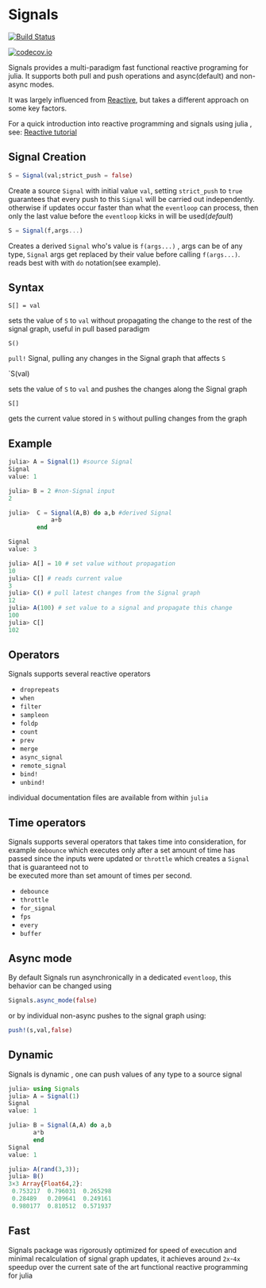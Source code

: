 # Signals

[![Build Status](https://travis-ci.org/TsurHerman/Signals.jl.svg?branch=master)](https://travis-ci.org/TsurHerman/Signals.jl)

[![codecov.io](http://codecov.io/github/TsurHerman/Signals.jl/coverage.svg?branch=master)](http://codecov.io/github/TsurHerman/Signals.jl?branch=master)

Signals provides a multi-paradigm fast functional reactive programing for julia.
It supports both pull and push operations and async(default) and non-async modes.

It was largely influenced from [Reactive](https://github.com/JuliaGizmos/Reactive.jl), but takes a different approach on some key factors.

For a quick introduction into reactive programming and signals using julia , see:
[Reactive tutorial](http://juliagizmos.github.io/Reactive.jl/)

## Signal Creation
```julia
S = Signal(val;strict_push = false)
```
Create a source `Signal` with initial value `val`, setting
`strict_push` to `true` guarantees that every push to this `Signal`
will be carried out independently. otherwise if updates occur faster than what the `eventloop`
can process, then only the last value before the `eventloop` kicks in will be used(*default*)

```julia
S = Signal(f,args...)
```

Creates a derived `Signal` who's value is `f(args...)` , args can be of any type,
`Signal` args get replaced by their value before calling `f(args...)`. reads best with
with `do` notation(see example).

## Syntax

`S[] = val`

sets the value of `S` to `val` without propagating the change to the rest of the signal graph,
useful in pull based paradigm

`S()`

`pull!` Signal, pulling any changes in the Signal graph that affects `S`

`S(val)

sets the value of `S` to `val` and pushes the changes along the Signal graph

`S[]`

gets the current value stored in `S` without pulling changes from the graph
## Example
```julia
julia> A = Signal(1) #source Signal
Signal
value: 1

julia> B = 2 #non-Signal input
2

julia>  C = Signal(A,B) do a,b #derived Signal
            a+b
        end

Signal
value: 3

julia> A[] = 10 # set value without propagation
10
julia> C[] # reads current value
3
julia> C() # pull latest changes from the Signal graph
12
julia> A(100) # set value to a signal and propagate this change
100
julia> C[]
102
```

## Operators
Signals supports several reactive operators
 * `droprepeats`
 * `when`
 * `filter`
 * `sampleon`
 * `foldp`
 * `count`
 * `prev`
 * `merge`
 * `async_signal`
 * `remote_signal`
 * `bind!`
 * `unbind!`


individual documentation files are available from within `julia`

## Time operators
Signals supports several operators that takes time into consideration, for example `debounce` which executes only after a set amount of time has passed since the inputs were updated or `throttle` which creates a `Signal` that is guaranteed not to   
be executed more than set amount of times per second.
* `debounce`
* `throttle`
* `for_signal`
* `fps`
* `every`
* `buffer`

## Async mode
By default Signals run asynchronically in a dedicated `eventloop`, this behavior can be changed using
```julia
Signals.async_mode(false)
```
or by individual non-async pushes to the signal graph using:
```julia
push!(s,val,false)
```

## Dynamic
Signals is dynamic , one can push values of any type to a source signal
```julia
julia> using Signals
julia> A = Signal(1)
Signal  
value: 1

julia> B = Signal(A,A) do a,b
       a*b
       end
Signal  
value: 1

julia> A(rand(3,3));
julia> B()
3×3 Array{Float64,2}:
 0.753217  0.796031  0.265298
 0.28489   0.209641  0.249161
 0.980177  0.810512  0.571937
```

## Fast
Signals package was rigorously optimized for speed of execution
and minimal recalculation of signal graph updates, it achieves around `2x`-`4x` speedup over the current sate of the art functional reactive programming for julia
